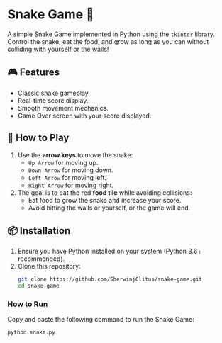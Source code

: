 
# Snake Game 🐍

A simple Snake Game implemented in Python using the `tkinter` library. Control the snake, eat the food, and grow as long as you can without colliding with yourself or the walls!

## 🎮 Features
- Classic snake gameplay.
- Real-time score display.
- Smooth movement mechanics.
- Game Over screen with your score displayed.

## 🚀 How to Play
1. Use the **arrow keys** to move the snake:
   - `Up Arrow` for moving up.
   - `Down Arrow` for moving down.
   - `Left Arrow` for moving left.
   - `Right Arrow` for moving right.
2. The goal is to eat the red **food tile** while avoiding collisions:
   - Eat food to grow the snake and increase your score.
   - Avoid hitting the walls or yourself, or the game will end.

## 📦 Installation
1. Ensure you have Python installed on your system (Python 3.6+ recommended).
2. Clone this repository:
   ```bash
   git clone https://github.com/SherwinjClitus/snake-game.git
   cd snake-game
### How to Run

Copy and paste the following command to run the Snake Game:

```bash
python snake.py

